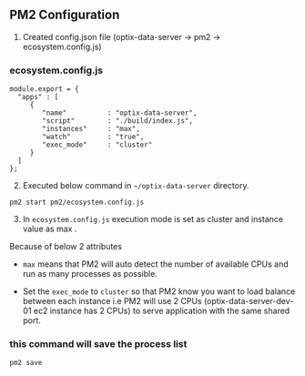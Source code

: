## PM2 Configuration
1. Created config.json file (optix-data-server → pm2 → ecosystem.config.js)

### ecosystem.config.js
```
module.export = {
  "apps" : [
     {
        "name"          : "optix-data-server",
        "script"        : "./build/index.js",
        "instances"     : "max",
        "watch"         : "true",
        "exec_mode"     : "cluster"
     }
  ]
};
```

2. Executed below command in `~/optix-data-server` directory.
```
pm2 start pm2/ecosystem.config.js
```

3. In `ecosystem.config.js` execution mode is set as cluster and instance value as max .

Because of below 2 attributes 

   - `max` means that PM2 will auto detect the number of available CPUs and run as many processes as possible.

   - Set the `exec_mode` to `cluster` so that PM2 know you want to load balance between each instance i.e PM2 will use 2 CPUs (optix-data-server-dev-01 ec2 instance has 2 CPUs) to serve application with the same shared port.

### this command will save the process list	
```
pm2 save 
```